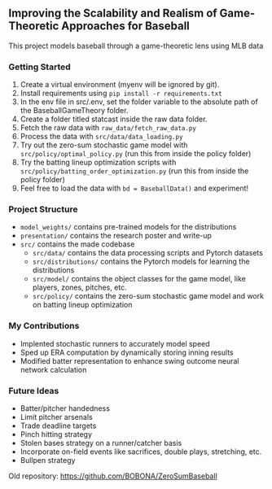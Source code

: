 ## Improving the Scalability and Realism of Game-Theoretic Approaches for Baseball
This project models baseball through a game-theoretic lens using MLB data


### Getting Started
1. Create a virtual environment (myenv will be ignored by git).
2. Install requirements using `pip install -r requirements.txt`
3. In the env file in src/.env, set the folder variable to the absolute path of the BaseballGameTheory folder.
4. Create a folder titled statcast inside the raw data folder.
5. Fetch the raw data with `raw_data/fetch_raw_data.py`
6. Process the data with `src/data/data_loading.py`
7. Try out the zero-sum stochastic game model with `src/policy/optimal_policy.py` (run this from inside the policy folder)
8. Try the batting lineup optimization scripts with `src/policy/batting_order_optimization.py` (run this from inside the policy folder)
9. Feel free to load the data with `bd = BaseballData()` and experiment!

### Project Structure
- `model_weights/` contains pre-trained models for the distributions
- `presentation/` contains the research poster and write-up
- `src/` contains the made codebase
  - `src/data/` contains the data processing scripts and Pytorch datasets
  - `src/distributions/` contains the Pytorch models for learning the distributions
  - `src/model/` contains the object classes for the game model, like players, zones, pitches, etc.
  - `src/policy/` contains the zero-sum stochastic game model and work on batting lineup optimization

### My Contributions
- Implented stochastic runners to accurately model speed
- Sped up ERA computation by dynamically storing inning results
- Modified batter representation to enhance swing outcome neural network calculation

### Future Ideas
- Batter/pitcher handedness
- Limit pitcher arsenals
- Trade deadline targets
- Pinch hitting strategy
- Stolen bases strategy on a runner/catcher basis
- Incorporate on-field events like sacrifices, double plays, stretching, etc.
- Bullpen strategy



Old repository: https://github.com/BOBONA/ZeroSumBaseball
